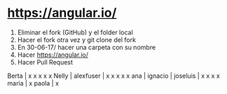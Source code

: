 # https://angular.io/

1. Eliminar el fork (GitHub) y el folder local
2. Hacer el fork otra vez y git clone del fork
3. En 30-06-17/ hacer una carpeta con su nombre
4. Hacer https://angular.io/
5. Hacer Pull Request

Berta       | x x x x x
Nelly       | 
alexfuser   | x x x x x
ana         | 
ignacio     | 
joseluis    | x x x x
maria       | x
paola       | x